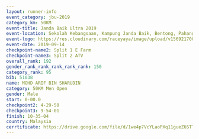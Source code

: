 ```yaml
---
layout: runner-info 
event_category: jbu-2019 
category_km: 50KM 
event-title: Janda Baik Ultra 2019 
event-location: Sekolah Kebangsaan, Kampung Janda Baik, Bentong, Pahang, Malaysia 
event-logo: https://res.cloudinary.com/raceyaya/image/upload/v1569217009/logo/janda-baik_vch1pc.jpg 
event-date: 2019-09-14 
checkpoint-name2: Split 1 E Farm 
checkpoint-name3: Split 2 ATV 
overall_rank: 192
gender_rank_rank_rank_rank_rank: 150
category_rank: 95
bib: 51038
name: MOHD ARIF BIN SHARUDIN
category: 50KM Men Open
gender: Male
start: 0-00.0
checkpoint2: 4-29-50
checkpoint3: 9-54-01
finish: 10-35-04
country: Malaysia
cerrtificate: https://drive.google.com/file/d/1we4p7VcYLaoPXq11gueZ6STTtNCghCyw/view?usp=sharing
---
```

